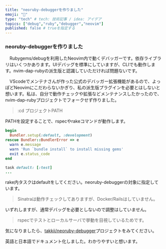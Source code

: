 ```yaml
---
title: "neoruby-debuggerを作りました"
emoji: "👻"
type: "tech" # tech: 技術記事 / idea: アイデア
topics: ["debug","ruby","debugger","neovim"]
published: false # trueを指定する
---
```


### neoruby-debuggerを作りました

　Rubygems/debugを利用したNeovim内で動くデバッガーです。依存ライブラリはいくつかあります。UIデバッグを標準にしていますが、CLIでも動作します。nvim-dap-rubyの派生版と認識していただければ問題ないです。

　VScodeでメンテナさんが作った公式のデバッガー拡張機能があるので、よっぽどNeovimにこだわらないかぎり、私の派生版プラグインを必要とはしないと想います。私は、自分で動作チェックや拡張などメンテナンスしたかったので、nvim-dap-rubyプロジェクトでフォークせず作りました。

> :cd プロジェクトPATH

PATHを設定することで、rspecやrakeコマンドが動作します。

```ruby
begin
  Bundler.setup(:default, :development)
rescue Bundler::BundlerError => e
  warn e.message
  warn 'Run `bundle install` to install missing gems'
  exit e.status_code
end

task default: [:test]
...
```

rake内タスクはdefaultをしてください。neoruby-debuggerの対象に指定しています。

> Sinatraは動作チェックしてありますが、Docker/Railsはしていません。

いずれしますが、通常デバッグを必要としないので調整はしていません。

> rspecでテストとローカルサーバで挙動を目視しているためです。

気になりましたら、[takkii/neoruby-debugger](https://github.com/takkii/neoruby-debugger)プロジェクトをみてください。

英語と日本語でドキュメント化しました。わかりやすいと想います。
